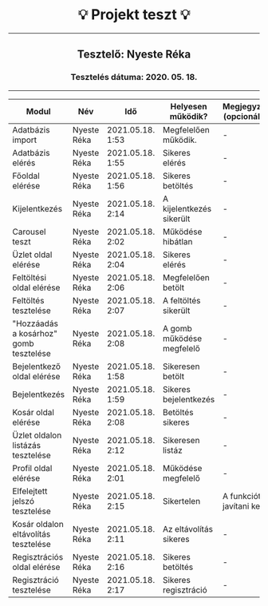 <h1 align= "center">💡️ Projekt teszt 💡️</h1>
<hr>
<h2 align= "center"> Tesztelő: Nyeste Réka </h2>
<h3 align= "center"> Tesztelés dátuma: 2020. 05. 18. </h3>
<hr>

| Modul | Név | Idő | Helyesen működik? | Megjegyzés (opcionális) |
|-------|------|------|--------------------------|-----------|
| Adatbázis import | Nyeste Réka | 2021.05.18. 1:53 | Megfelelően működik. | - |
| Adatbázis elérés | Nyeste Réka | 2021.05.18. 1:55 | Sikeres elérés | - |
| Főoldal elérése | Nyeste Réka | 2021.05.18. 1:56 | Sikeres betöltés | - |
| Kijelentkezés | Nyeste Réka | 2021.05.18. 2:14 | A kijelentkezés sikerült | - |
| Carousel teszt | Nyeste Réka | 2021.05.18. 2:02 | Működése hibátlan | - |
| Üzlet oldal elérése | Nyeste Réka | 2021.05.18. 2:04 | Sikeres elérés | - |
| Feltöltési oldal elérése | Nyeste Réka | 2021.05.18. 2:06 | Megfelelően betölt | - |
| Feltöltés tesztelése | Nyeste Réka | 2021.05.18. 2:07 | A feltöltés sikerült | - |
| "Hozzáadás a kosárhoz" gomb tesztelése | Nyeste Réka | 2021.05.18. 2:08 | A gomb működése megfelelő | - |
| Bejelentkező oldal elérése | Nyeste Réka | 2021.05.18. 1:58 | Sikeresen betölt | - |
| Bejelentkezés | Nyeste Réka | 2021.05.18. 1:59 | Sikeres bejelentkezés | - |
| Kosár oldal elérése | Nyeste Réka | 2021.05.18. 2:08 | Betöltés sikeres | - |
| Üzlet oldalon listázás tesztelése | Nyeste Réka | 2021.05.18. 2:12 | Sikeresen listáz | - |  |
| Profil oldal elérése | Nyeste Réka | 2021.05.18. 2:01 | Működése megfelelő | - |
| Elfelejtett jelszó tesztelése| Nyeste Réka | 2021.05.18. 2:15 | Sikertelen | A funkciót javítani kell |
| Kosár oldalon eltávolítás tesztelése | Nyeste Réka | 2021.05.18. 2:11 | Az eltávolítás sikeres | - |
| Regisztrációs oldal elérése | Nyeste Réka | 2021.05.18. 2:16 | Sikeres betöltés | - |
| Regisztráció tesztelése| Nyeste Réka | 2021.05.18. 2:17 | Sikeres regisztráció | - |